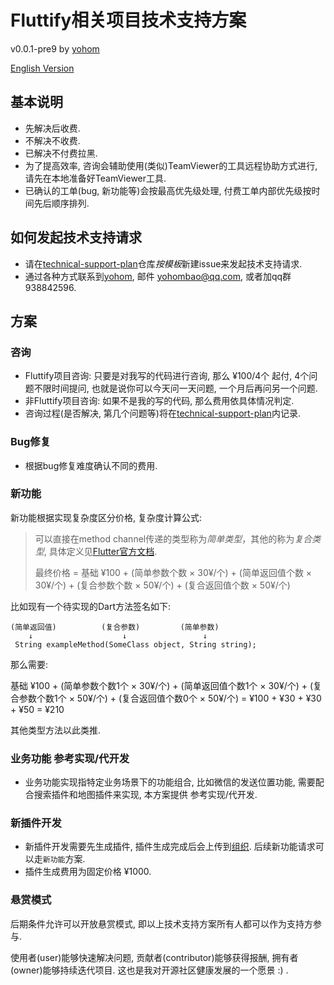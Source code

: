 # Fluttify相关项目技术支持方案 

v0.0.1-pre9 by [yohom](https://github.com/yohom)

[English Version](https://github.com/fluttify-project/technical-support-plan/blob/master/README_en.md)

## 基本说明
- 先解决后收费.
- 不解决不收费.
- 已解决不付费拉黑.
- 为了提高效率, 咨询会辅助使用(类似)TeamViewer的工具远程协助方式进行, 请先在本地准备好TeamViewer工具.
- 已确认的工单(bug, 新功能等)会按最高优先级处理, 付费工单内部优先级按时间先后顺序排列.

## 如何发起技术支持请求
- 请在[technical-support-plan](https://github.com/fluttify-project/technical-support-plan/issues/new?assignees=yohom&labels=&template=------.md&title=)仓库*按模板*新建issue来发起技术支持请求.
- 通过各种方式联系到[yohom](https://github.com/yohom), 邮件 yohombao@qq.com, 或者加qq群 938842596.

## 方案
### 咨询
- Fluttify项目咨询: 只要是对我写的代码进行咨询, 那么 ¥100/4个 起付, 4个问题不限时间提问, 也就是说你可以今天问一天问题, 一个月后再问另一个问题.
- 非Fluttify项目咨询: 如果不是我的写的代码, 那么费用依具体情况判定.
- 咨询过程(是否解决, 第几个问题等)将在[technical-support-plan](https://github.com/fluttify-project/technical-support-plan/issues/new?assignees=yohom&labels=&template=------.md&title=)内记录.

### Bug修复
- 根据bug修复难度确认不同的费用.

### 新功能
新功能根据实现复杂度区分价格, 复杂度计算公式:

> 可以直接在method channel传递的类型称为*简单类型*，其他的称为*复合类型*, 具体定义见[Flutter官方文档](https://flutter.dev/docs/development/platform-integration/platform-channels#codec).
> 
> 最终价格 = 基础 ¥100 + (简单参数个数 × 30¥/个) + (简单返回值个数 × 30¥/个) + (复合参数个数 × 50¥/个) + (复合返回值个数 × 50¥/个)
> 
比如现有一个待实现的Dart方法签名如下:

```
(简单返回值)          (复合参数)         (简单参数)
    ↓                    ↓                 ↓
 String exampleMethod(SomeClass object, String string);
```

那么需要:

基础 ¥100 + (简单参数个数1个 × 30¥/个) + (简单返回值个数1个 × 30¥/个) + (复合参数个数1个 × 50¥/个) + (复合返回值个数0个 × 50¥/个) = ¥100 + ¥30 + ¥30 + ¥50 = ¥210

其他类型方法以此类推.

### 业务功能 参考实现/代开发
- 业务功能实现指特定业务场景下的功能组合, 比如微信的发送位置功能, 需要配合搜索插件和地图插件来实现, 本方案提供 参考实现/代开发.

### 新插件开发
- 新插件开发需要先生成插件, 插件生成完成后会上传到[组织](https://github.com/fluttify-project). 后续新功能请求可以走`新功能`方案.
- 插件生成费用为固定价格 ¥1000.

### 悬赏模式
后期条件允许可以开放悬赏模式, 即以上技术支持方案所有人都可以作为支持方参与.

使用者(user)能够快速解决问题, 贡献者(contributor)能够获得报酬, 拥有者(owner)能够持续迭代项目. 这也是我对开源社区健康发展的一个愿景 :) .